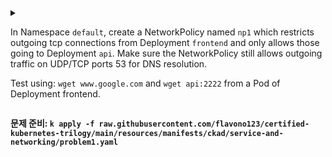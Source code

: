 <details>
<summary>

In Namespace `default`, create a NetworkPolicy named `np1` which restricts outgoing tcp connections from Deployment `frontend` and only allows those going to Deployment `api`. Make sure the NetworkPolicy still allows outgoing traffic on UDP/TCP ports 53 for DNS resolution.

Test using: `wget www.google.com` and `wget api:2222` from a Pod of Deployment frontend.

</summary>

</details>

**문제 준비: `k apply -f raw.githubusercontent.com/flavono123/certified-kubernetes-trilogy/main/resources/manifests/ckad/service-and-networking/problem1.yaml`**
